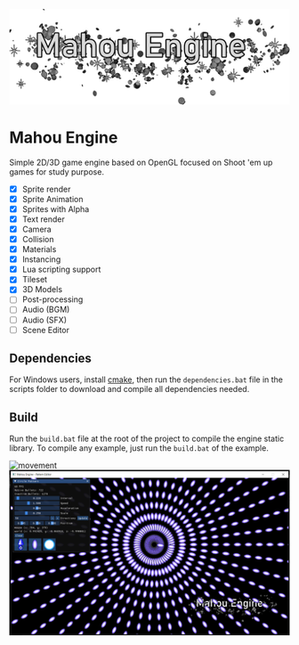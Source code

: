 ![logo](.github/transparent-logo.png)

# Mahou Engine
Simple 2D/3D game engine based on OpenGL focused on Shoot 'em up games for study purpose.

- [x] Sprite render
- [x] Sprite Animation
- [x] Sprites with Alpha
- [x] Text render
- [x] Camera
- [x] Collision
- [x] Materials
- [x] Instancing
- [x] Lua scripting support
- [x] Tileset
- [x] 3D Models
- [ ] Post-processing
- [ ] Audio (BGM)
- [ ] Audio (SFX)
- [ ] Scene Editor

## Dependencies

For Windows users, install [cmake](https://cmake.org/), then run the `dependencies.bat` file in the scripts folder to download and compile all dependencies needed.

## Build

Run the `build.bat` file at the root of the project to compile the engine static library.
To compile any example, just run the `build.bat` of the example.

![movement](.github/b_hell_example.gif)
![movement](.github/screen-1.png)